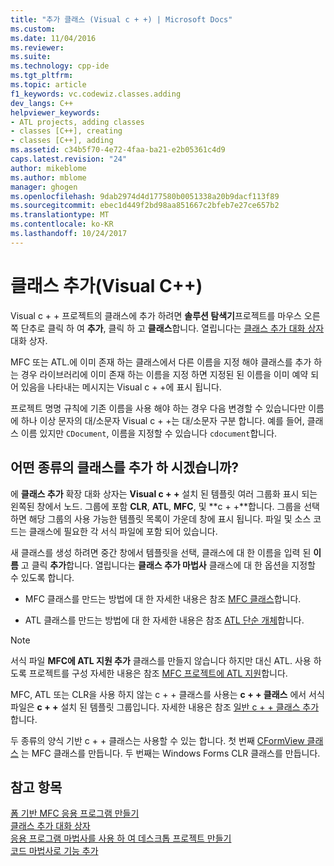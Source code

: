 ```yaml
---
title: "추가 클래스 (Visual c + +) | Microsoft Docs"
ms.custom: 
ms.date: 11/04/2016
ms.reviewer: 
ms.suite: 
ms.technology: cpp-ide
ms.tgt_pltfrm: 
ms.topic: article
f1_keywords: vc.codewiz.classes.adding
dev_langs: C++
helpviewer_keywords:
- ATL projects, adding classes
- classes [C++], creating
- classes [C++], adding
ms.assetid: c34b5f70-4e72-4faa-ba21-e2b05361c4d9
caps.latest.revision: "24"
author: mikeblome
ms.author: mblome
manager: ghogen
ms.openlocfilehash: 9dab2974d4d177580b0051338a20b9dacf113f89
ms.sourcegitcommit: ebec1d449f2bd98aa851667c2bfeb7e27ce657b2
ms.translationtype: MT
ms.contentlocale: ko-KR
ms.lasthandoff: 10/24/2017
---
```

# <a name="adding-a-class-visual-c"></a>클래스 추가(Visual C++)
Visual c + + 프로젝트의 클래스에 추가 하려면 **솔루션 탐색기**프로젝트를 마우스 오른쪽 단추로 클릭 하 여 **추가**, 클릭 하 고 **클래스**합니다. 열립니다는 [클래스 추가 대화 상자](../ide/add-class-dialog-box.md) 대화 상자.  
  
 MFC 또는 ATL.에 이미 존재 하는 클래스에서 다른 이름을 지정 해야 클래스를 추가 하는 경우 라이브러리에 이미 존재 하는 이름을 지정 하면 지정된 된 이름을 이미 예약 되어 있음을 나타내는 메시지는 Visual c + +에 표시 됩니다.  
  
 프로젝트 명명 규칙에 기존 이름을 사용 해야 하는 경우 다음 변경할 수 있습니다만 이름에 하나 이상 문자의 대/소문자 Visual c + +는 대/소문자 구분 합니다. 예를 들어, 클래스 이름 있지만 `CDocument`, 이름을 지정할 수 있습니다 `cdocument`합니다.  
  
## <a name="what-kind-of-class-do-you-want-to-add"></a>어떤 종류의 클래스를 추가 하 시겠습니까?  
 에 **클래스 추가** 확장 대화 상자는 **Visual c + +** 설치 된 템플릿 여러 그룹화 표시 되는 왼쪽된 창에서 노드. 그룹에 포함 **CLR**, **ATL**, **MFC**, 및 **c + +**합니다. 그룹을 선택 하면 해당 그룹의 사용 가능한 템플릿 목록이 가운데 창에 표시 됩니다. 파일 및 소스 코드는 클래스에 필요한 각 서식 파일에 포함 되어 있습니다.  
  
 새 클래스를 생성 하려면 중간 창에서 템플릿을 선택, 클래스에 대 한 이름을 입력 된 **이름** 고 클릭 **추가**합니다. 열립니다는 **클래스 추가 마법사** 클래스에 대 한 옵션을 지정할 수 있도록 합니다.  
  
-   MFC 클래스를 만드는 방법에 대 한 자세한 내용은 참조 [MFC 클래스](../mfc/reference/adding-an-mfc-class.md)합니다.  
  
-   ATL 클래스를 만드는 방법에 대 한 자세한 내용은 참조 [ATL 단순 개체](../atl/reference/adding-an-atl-simple-object.md)합니다.  
  
> [!NOTE]
>  서식 파일 **MFC에 ATL 지원 추가** 클래스를 만들지 않습니다 하지만 대신 ATL. 사용 하도록 프로젝트를 구성 자세한 내용은 참조 [MFC 프로젝트에 ATL 지원](../mfc/reference/adding-atl-support-to-your-mfc-project.md)합니다.  
  
 MFC, ATL 또는 CLR을 사용 하지 않는 c + + 클래스를 사용는 **c + + 클래스** 에서 서식 파일은 **c + +** 설치 된 템플릿 그룹입니다. 자세한 내용은 참조 [일반 c + + 클래스 추가](../ide/adding-a-generic-cpp-class.md)합니다.  
  
 두 종류의 양식 기반 c + + 클래스는 사용할 수 있는 합니다. 첫 번째 [CFormView 클래스](../mfc/reference/cformview-class.md) 는 MFC 클래스를 만듭니다. 두 번째는 Windows Forms CLR 클래스를 만듭니다.  
  
## <a name="see-also"></a>참고 항목  
 [폼 기반 MFC 응용 프로그램 만들기](../mfc/reference/creating-a-forms-based-mfc-application.md)   
 [클래스 추가 대화 상자](../ide/add-class-dialog-box.md)   
 [응용 프로그램 마법사를 사용 하 여 데스크톱 프로젝트 만들기](../ide/creating-desktop-projects-by-using-application-wizards.md)   
 [코드 마법사로 기능 추가](../ide/adding-functionality-with-code-wizards-cpp.md)